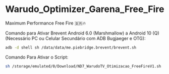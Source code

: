# Warudo_Optimizer_Garena_Free_Fire
Maximum Performance Free Fire 🇧🇷🔥

Comando para Ativar Brevent Android 6.0 (Marshmallow) a Android 10 (Q) (Necessário PC ou Celular Secundário com ADB Bugjaeger e OTG):
```bash
adb -d shell sh /data/data/me.piebridge.brevent/brevent.sh

```
Comando Para Ativar o Script:
```bash
sh /storage/emulated/0/Download/ND7_WarudoTV_Otimizacao_FreeFireV1.sh
